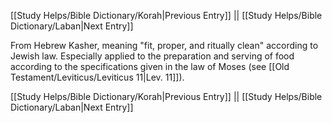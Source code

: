 [[Study Helps/Bible Dictionary/Korah|Previous Entry]]  ||  [[Study Helps/Bible Dictionary/Laban|Next Entry]]

 From Hebrew Kasher, meaning "fit, proper, and ritually clean" according to Jewish law. Especially applied to the preparation and serving of food according to the specifications given in the law of Moses (see [[Old Testament/Leviticus/Leviticus 11|Lev. 11]]).

[[Study Helps/Bible Dictionary/Korah|Previous Entry]]  ||  [[Study Helps/Bible Dictionary/Laban|Next Entry]]